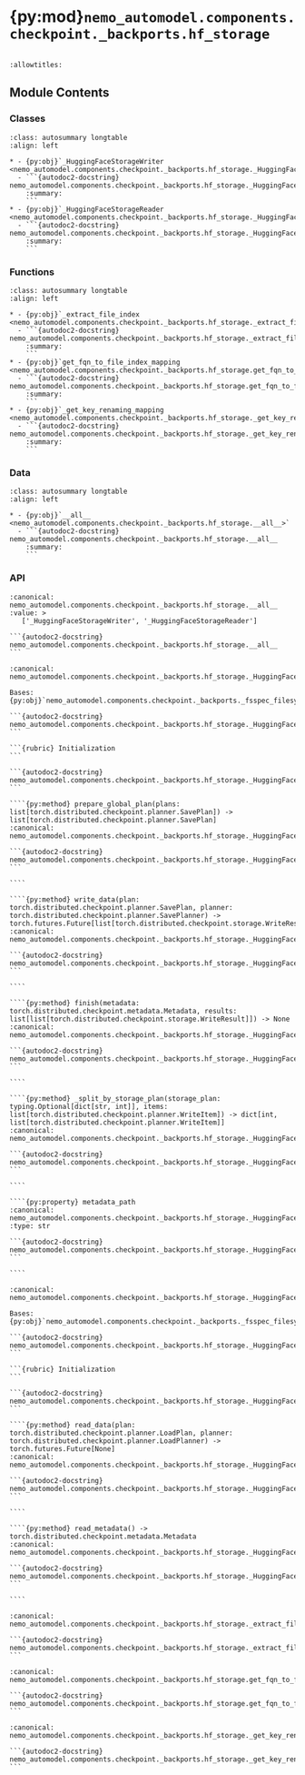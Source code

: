 # {py:mod}`nemo_automodel.components.checkpoint._backports.hf_storage`

```{py:module} nemo_automodel.components.checkpoint._backports.hf_storage
```

```{autodoc2-docstring} nemo_automodel.components.checkpoint._backports.hf_storage
:allowtitles:
```

## Module Contents

### Classes

````{list-table}
:class: autosummary longtable
:align: left

* - {py:obj}`_HuggingFaceStorageWriter <nemo_automodel.components.checkpoint._backports.hf_storage._HuggingFaceStorageWriter>`
  - ```{autodoc2-docstring} nemo_automodel.components.checkpoint._backports.hf_storage._HuggingFaceStorageWriter
    :summary:
    ```
* - {py:obj}`_HuggingFaceStorageReader <nemo_automodel.components.checkpoint._backports.hf_storage._HuggingFaceStorageReader>`
  - ```{autodoc2-docstring} nemo_automodel.components.checkpoint._backports.hf_storage._HuggingFaceStorageReader
    :summary:
    ```
````

### Functions

````{list-table}
:class: autosummary longtable
:align: left

* - {py:obj}`_extract_file_index <nemo_automodel.components.checkpoint._backports.hf_storage._extract_file_index>`
  - ```{autodoc2-docstring} nemo_automodel.components.checkpoint._backports.hf_storage._extract_file_index
    :summary:
    ```
* - {py:obj}`get_fqn_to_file_index_mapping <nemo_automodel.components.checkpoint._backports.hf_storage.get_fqn_to_file_index_mapping>`
  - ```{autodoc2-docstring} nemo_automodel.components.checkpoint._backports.hf_storage.get_fqn_to_file_index_mapping
    :summary:
    ```
* - {py:obj}`_get_key_renaming_mapping <nemo_automodel.components.checkpoint._backports.hf_storage._get_key_renaming_mapping>`
  - ```{autodoc2-docstring} nemo_automodel.components.checkpoint._backports.hf_storage._get_key_renaming_mapping
    :summary:
    ```
````

### Data

````{list-table}
:class: autosummary longtable
:align: left

* - {py:obj}`__all__ <nemo_automodel.components.checkpoint._backports.hf_storage.__all__>`
  - ```{autodoc2-docstring} nemo_automodel.components.checkpoint._backports.hf_storage.__all__
    :summary:
    ```
````

### API

````{py:data} __all__
:canonical: nemo_automodel.components.checkpoint._backports.hf_storage.__all__
:value: >
   ['_HuggingFaceStorageWriter', '_HuggingFaceStorageReader']

```{autodoc2-docstring} nemo_automodel.components.checkpoint._backports.hf_storage.__all__
```

````

`````{py:class} _HuggingFaceStorageWriter(path: str, fqn_to_index_mapping: typing.Optional[dict[str, int]] = None, thread_count: int = 1, token: typing.Optional[str] = None, save_sharded: bool = False, consolidated_output_path: typing.Optional[str] = None, num_threads_consolidation: typing.Optional[int] = None)
:canonical: nemo_automodel.components.checkpoint._backports.hf_storage._HuggingFaceStorageWriter

Bases: {py:obj}`nemo_automodel.components.checkpoint._backports._fsspec_filesystem.FsspecWriter`

```{autodoc2-docstring} nemo_automodel.components.checkpoint._backports.hf_storage._HuggingFaceStorageWriter
```

```{rubric} Initialization
```

```{autodoc2-docstring} nemo_automodel.components.checkpoint._backports.hf_storage._HuggingFaceStorageWriter.__init__
```

````{py:method} prepare_global_plan(plans: list[torch.distributed.checkpoint.planner.SavePlan]) -> list[torch.distributed.checkpoint.planner.SavePlan]
:canonical: nemo_automodel.components.checkpoint._backports.hf_storage._HuggingFaceStorageWriter.prepare_global_plan

```{autodoc2-docstring} nemo_automodel.components.checkpoint._backports.hf_storage._HuggingFaceStorageWriter.prepare_global_plan
```

````

````{py:method} write_data(plan: torch.distributed.checkpoint.planner.SavePlan, planner: torch.distributed.checkpoint.planner.SavePlanner) -> torch.futures.Future[list[torch.distributed.checkpoint.storage.WriteResult]]
:canonical: nemo_automodel.components.checkpoint._backports.hf_storage._HuggingFaceStorageWriter.write_data

```{autodoc2-docstring} nemo_automodel.components.checkpoint._backports.hf_storage._HuggingFaceStorageWriter.write_data
```

````

````{py:method} finish(metadata: torch.distributed.checkpoint.metadata.Metadata, results: list[list[torch.distributed.checkpoint.storage.WriteResult]]) -> None
:canonical: nemo_automodel.components.checkpoint._backports.hf_storage._HuggingFaceStorageWriter.finish

```{autodoc2-docstring} nemo_automodel.components.checkpoint._backports.hf_storage._HuggingFaceStorageWriter.finish
```

````

````{py:method} _split_by_storage_plan(storage_plan: typing.Optional[dict[str, int]], items: list[torch.distributed.checkpoint.planner.WriteItem]) -> dict[int, list[torch.distributed.checkpoint.planner.WriteItem]]
:canonical: nemo_automodel.components.checkpoint._backports.hf_storage._HuggingFaceStorageWriter._split_by_storage_plan

```{autodoc2-docstring} nemo_automodel.components.checkpoint._backports.hf_storage._HuggingFaceStorageWriter._split_by_storage_plan
```

````

````{py:property} metadata_path
:canonical: nemo_automodel.components.checkpoint._backports.hf_storage._HuggingFaceStorageWriter.metadata_path
:type: str

```{autodoc2-docstring} nemo_automodel.components.checkpoint._backports.hf_storage._HuggingFaceStorageWriter.metadata_path
```

````

`````

`````{py:class} _HuggingFaceStorageReader(path: str, token: typing.Optional[str] = None)
:canonical: nemo_automodel.components.checkpoint._backports.hf_storage._HuggingFaceStorageReader

Bases: {py:obj}`nemo_automodel.components.checkpoint._backports._fsspec_filesystem.FsspecReader`

```{autodoc2-docstring} nemo_automodel.components.checkpoint._backports.hf_storage._HuggingFaceStorageReader
```

```{rubric} Initialization
```

```{autodoc2-docstring} nemo_automodel.components.checkpoint._backports.hf_storage._HuggingFaceStorageReader.__init__
```

````{py:method} read_data(plan: torch.distributed.checkpoint.planner.LoadPlan, planner: torch.distributed.checkpoint.planner.LoadPlanner) -> torch.futures.Future[None]
:canonical: nemo_automodel.components.checkpoint._backports.hf_storage._HuggingFaceStorageReader.read_data

```{autodoc2-docstring} nemo_automodel.components.checkpoint._backports.hf_storage._HuggingFaceStorageReader.read_data
```

````

````{py:method} read_metadata() -> torch.distributed.checkpoint.metadata.Metadata
:canonical: nemo_automodel.components.checkpoint._backports.hf_storage._HuggingFaceStorageReader.read_metadata

```{autodoc2-docstring} nemo_automodel.components.checkpoint._backports.hf_storage._HuggingFaceStorageReader.read_metadata
```

````

`````

````{py:function} _extract_file_index(filename: str) -> int
:canonical: nemo_automodel.components.checkpoint._backports.hf_storage._extract_file_index

```{autodoc2-docstring} nemo_automodel.components.checkpoint._backports.hf_storage._extract_file_index
```
````

````{py:function} get_fqn_to_file_index_mapping(reference_model_path: str, key_mapping: typing.Optional[dict[str, str]] = None) -> dict[str, int]
:canonical: nemo_automodel.components.checkpoint._backports.hf_storage.get_fqn_to_file_index_mapping

```{autodoc2-docstring} nemo_automodel.components.checkpoint._backports.hf_storage.get_fqn_to_file_index_mapping
```
````

````{py:function} _get_key_renaming_mapping(key: str, key_mapping: typing.Optional[dict[str, str]] = None) -> str
:canonical: nemo_automodel.components.checkpoint._backports.hf_storage._get_key_renaming_mapping

```{autodoc2-docstring} nemo_automodel.components.checkpoint._backports.hf_storage._get_key_renaming_mapping
```
````
